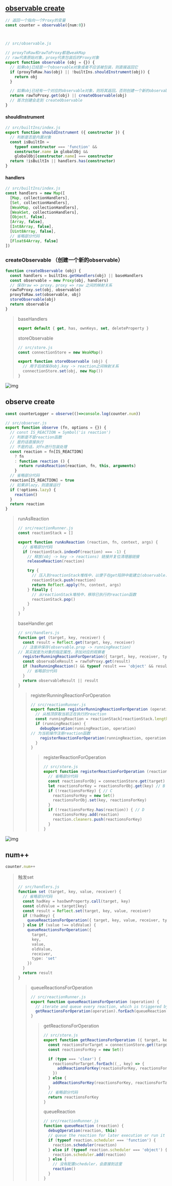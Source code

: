 ## [observable create](https://juejin.cn/post/6921473823543918600#heading-4)

```typescript
// 返回一个指向一个Proxy的变量
const counter = observable({num:0})

 
```



```typescript
// src/observable.js

// proxyToRaw和rawToProxy都是weakMap
// raw代表原始对象，proxy代表包装后的Proxy对象
export function observable (obj = {}) {
  // 如果obj已经是一个observable对象或者不应该被包装，则直接返回它
  if (proxyToRaw.has(obj) || !builtIns.shouldInstrument(obj)) {
    return obj
  }

  // 如果obj已经有一个对应的observable对象，则将其返回。否则创建一个新的observable对象
  return rawToProxy.get(obj) || createObservable(obj)
  // 首次创建会走到 createObservable
}

```



#### shouldInstrument

```typescript
// src/builtIns/index.js
export function shouldInstrument ({ constructor }) {
  // 判断是否是内置对象
  const isBuiltIn =
    typeof constructor === 'function' &&
    constructor.name in globalObj &&
    globalObj[constructor.name] === constructor
  return !isBuiltIn || handlers.has(constructor)
}

```



#### handlers

```typescript
// src/builtIns/index.js
const handlers = new Map([
  [Map, collectionHandlers],
  [Set, collectionHandlers],
  [WeakMap, collectionHandlers],
  [WeakSet, collectionHandlers],
  [Object, false],
  [Array, false],
  [Int8Array, false],
  [Uint8Array, false],
  // 省略部分代码
  [Float64Array, false]
])

```



### createObservable （创建一个新的observable）

```typescript
function createObservable (obj) {
  const handlers = builtIns.getHandlers(obj) || baseHandlers
  const observable = new Proxy(obj, handlers)
  // 保存raw => proxy，proxy => raw 之间的映射关系
  rawToProxy.set(obj, observable)
  proxyToRaw.set(observable, obj)
  storeObservable(obj)
  return observable
}

```

> baseHandlers
>
> ```typescript
> export default { get, has, ownKeys, set, deleteProperty }
> 
> ```
>
> storeObservable
>
> ```typescript
> // src/store.js
> const connectionStore = new WeakMap()
> 
> export function storeObservable (obj) {
>   // 用于后续保存obj.key -> reaction之间映射关系
>   connectionStore.set(obj, new Map())
> }
> 
> ```
>
> 
>
> 

![img](https://p3-juejin.byteimg.com/tos-cn-i-k3u1fbpfcp/610be58ee3dd430d8482fb682509878f~tplv-k3u1fbpfcp-watermark.awebp)



## observe create

```typescript
const counterLogger = observe(()=>console.log(counter.num))
```



```typescript
// src/observer.js
export function observe (fn, options = {}) {
  // const IS_REACTION = Symbol('is reaction')
  // 判断是不是reaction函数
  // 是的话直接执行
  // 不是的话，对fn进行包装处理
  const reaction = fn[IS_REACTION]
    ? fn
    : function reaction () {
      return runAsReaction(reaction, fn, this, arguments)
    }
  // 省略部分代码
  reaction[IS_REACTION] = true
  // 如果非lazy，则直接运行
  if (!options.lazy) {
    reaction()
  }
  return reaction
}

```

> runAsReaction
>
> ```typescript
> // src/reactionRunner.js
> const reactionStack = []
> 
> export function runAsReaction (reaction, fn, context, args) {
>   // 省略部分代码
>   if (reactionStack.indexOf(reaction) === -1) {
>     // 释放(obj -> key -> reactions) 链接并复位清理器链接
>     releaseReaction(reaction)
> 
>     try {
>       // 压入到reactionStack堆栈中，以便于在get陷阱中能建立(observable.prop -> reaction)之间的联系
>       reactionStack.push(reaction)
>       return Reflect.apply(fn, context, args)
>     } finally {
>       // 从reactionStack堆栈中，移除已执行的reaction函数
>       reactionStack.pop()
>     }
>   }
> }
> 
> ```
>
> baseHandler.get
>
> ```typescript
> // src/handlers.js
> function get (target, key, receiver) {
>   const result = Reflect.get(target, key, receiver)
>   // 注册并保存(observable.prop -> runningReaction)
> // 其实就是为对象的指定属性，添加对应的观察者
>   registerRunningReactionForOperation({ target, key, receiver, type: 'get' })
>   const observableResult = rawToProxy.get(result)
>   if (hasRunningReaction() && typeof result === 'object' && result !== null) {
>     // 省略部分代码
>   }
>   return observableResult || result
> }
> 
> ```
>
> > registerRunningReactionForOperation
> >
> > ```typescript
> > // src/reactionRunner.js
> > export function registerRunningReactionForOperation (operation) {
> >   // 从栈顶获取当前正在执行的reaction
> >   const runningReaction = reactionStack[reactionStack.length - 1]
> >   if (runningReaction) {
> >     debugOperation(runningReaction, operation)
> > // 为当前操作注册reaction函数
> >     registerReactionForOperation(runningReaction, operation)
> >   }
> > }
> > 
> > ```
> >
> > > registerReactionForOperation
> > >
> > > ```typescript
> > > // src/store.js
> > > export function registerReactionForOperation (reaction, { target, key, type }) {
> > >   // 省略部分代码
> > >   const reactionsForObj = connectionStore.get(target) // A
> > >   let reactionsForKey = reactionsForObj.get(key) // B
> > >   if (!reactionsForKey) { // C
> > >     reactionsForKey = new Set()
> > >     reactionsForObj.set(key, reactionsForKey)
> > >   }
> > >   if (!reactionsForKey.has(reaction)) { // D
> > >     reactionsForKey.add(reaction)
> > >     reaction.cleaners.push(reactionsForKey)
> > >   }
> > > }
> > > 
> > > ```
> > >
> > > 

![img](https://p3-juejin.byteimg.com/tos-cn-i-k3u1fbpfcp/c2f2ef42fde244c19d53351c2aa841ac~tplv-k3u1fbpfcp-watermark.awebp)

## num++

```typescript
counter.num++
```

> 触发set
>
> ```typescript
> // src/handlers.js
> function set (target, key, value, receiver) {
>   // 省略部分代码
>   const hadKey = hasOwnProperty.call(target, key)
>   const oldValue = target[key]
>   const result = Reflect.set(target, key, value, receiver)
>   if (!hadKey) {
>     queueReactionsForOperation({ target, key, value, receiver, type: 'add' })
>   } else if (value !== oldValue) {
>     queueReactionsForOperation({
>       target,
>       key,
>       value,
>       oldValue,
>       receiver,
>       type: 'set'
>     })
>   }
>   return result
> }
> 
> ```
>
> > queueReactionsForOperation
> >
> > ```typescript
> > // src/reactionRunner.js
> > export function queueReactionsForOperation (operation) {
> >   // iterate and queue every reaction, which is triggered by obj.key mutation
> >   getReactionsForOperation(operation).forEach(queueReaction, operation)
> > }
> > 
> > ```
> >
> > > getReactionsForOperation
> > >
> > > ```typescript
> > > // src/store.js
> > > export function getReactionsForOperation ({ target, key, type }) {
> > >   const reactionsForTarget = connectionStore.get(target)
> > >   const reactionsForKey = new Set()
> > > 
> > >   if (type === 'clear') {
> > >     reactionsForTarget.forEach((_, key) => {
> > >       addReactionsForKey(reactionsForKey, reactionsForTarget, key)
> > >     })
> > >   } else {
> > >     addReactionsForKey(reactionsForKey, reactionsForTarget, key)
> > >   }
> > > 	// 省略部分代码
> > >   return reactionsForKey
> > > }
> > > 
> > > ```
> > >
> > > queueReaction
> > >
> > > ```typescript
> > > // src/reactionRunner.js
> > > function queueReaction (reaction) {
> > >   debugOperation(reaction, this)
> > >   // queue the reaction for later execution or run it immediately
> > >   if (typeof reaction.scheduler === 'function') {
> > >     reaction.scheduler(reaction)
> > >   } else if (typeof reaction.scheduler === 'object') {
> > >     reaction.scheduler.add(reaction)
> > >   } else {
> > >     // 没有配置scheduler，会直接到这里
> > >     reaction()
> > >   }
> > > }
> > > 
> > > ```
> > >
> > > 